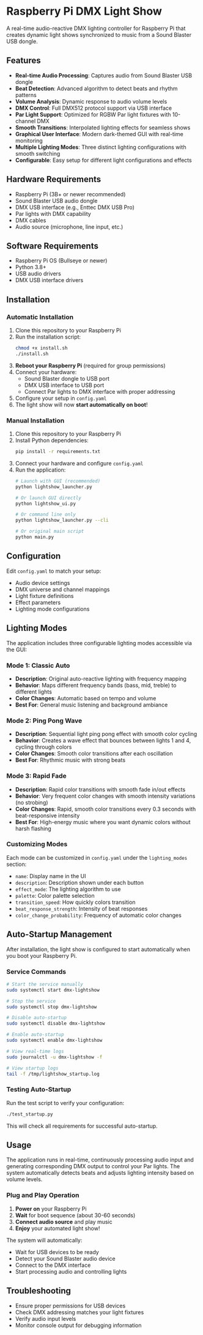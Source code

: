 
# Raspberry Pi DMX Light Show

A real-time audio-reactive DMX lighting controller for Raspberry Pi that creates dynamic light shows synchronized to music from a Sound Blaster USB dongle.

## Features

- **Real-time Audio Processing**: Captures audio from Sound Blaster USB dongle
- **Beat Detection**: Advanced algorithm to detect beats and rhythm patterns
- **Volume Analysis**: Dynamic response to audio volume levels
- **DMX Control**: Full DMX512 protocol support via USB interface
- **Par Light Support**: Optimized for RGBW Par light fixtures with 10-channel DMX
- **Smooth Transitions**: Interpolated lighting effects for seamless shows
- **Graphical User Interface**: Modern dark-themed GUI with real-time monitoring
- **Multiple Lighting Modes**: Three distinct lighting configurations with smooth switching
- **Configurable**: Easy setup for different light configurations and effects

## Hardware Requirements

- Raspberry Pi (3B+ or newer recommended)
- Sound Blaster USB audio dongle
- DMX USB interface (e.g., Enttec DMX USB Pro)
- Par lights with DMX capability
- DMX cables
- Audio source (microphone, line input, etc.)

## Software Requirements

- Raspberry Pi OS (Bullseye or newer)
- Python 3.8+
- USB audio drivers
- DMX USB interface drivers

## Installation

### Automatic Installation

1. Clone this repository to your Raspberry Pi
2. Run the installation script:
   ```bash
   chmod +x install.sh
   ./install.sh
   ```
3. **Reboot your Raspberry Pi** (required for group permissions)
4. Connect your hardware:
   - Sound Blaster dongle to USB port
   - DMX USB interface to USB port
   - Connect Par lights to DMX interface with proper addressing
5. Configure your setup in `config.yaml`
6. The light show will now **start automatically on boot**!

### Manual Installation

1. Clone this repository to your Raspberry Pi
2. Install Python dependencies:
   ```bash
   pip install -r requirements.txt
   ```
3. Connect your hardware and configure `config.yaml`
4. Run the application:
   ```bash
   # Launch with GUI (recommended)
   python lightshow_launcher.py
   
   # Or launch GUI directly
   python lightshow_ui.py
   
   # Or command line only
   python lightshow_launcher.py --cli
   
   # Or original main script
   python main.py
   ```

## Configuration

Edit `config.yaml` to match your setup:
- Audio device settings
- DMX universe and channel mappings
- Light fixture definitions
- Effect parameters
- Lighting mode configurations

## Lighting Modes

The application includes three configurable lighting modes accessible via the GUI:

### Mode 1: Classic Auto
- **Description**: Original auto-reactive lighting with frequency mapping
- **Behavior**: Maps different frequency bands (bass, mid, treble) to different lights
- **Color Changes**: Automatic based on tempo and volume
- **Best For**: General music listening and background ambiance

### Mode 2: Ping Pong Wave
- **Description**: Sequential light ping pong effect with smooth color cycling
- **Behavior**: Creates a wave effect that bounces between lights 1 and 4, cycling through colors
- **Color Changes**: Smooth color transitions after each oscillation
- **Best For**: Rhythmic music with strong beats

### Mode 3: Rapid Fade
- **Description**: Rapid color transitions with smooth fade in/out effects
- **Behavior**: Very frequent color changes with smooth intensity variations (no strobing)
- **Color Changes**: Rapid, smooth color transitions every 0.3 seconds with beat-responsive intensity
- **Best For**: High-energy music where you want dynamic colors without harsh flashing

### Customizing Modes

Each mode can be customized in `config.yaml` under the `lighting_modes` section:
- `name`: Display name in the UI
- `description`: Description shown under each button
- `effect_mode`: The lighting algorithm to use
- `palette`: Color palette selection
- `transition_speed`: How quickly colors transition
- `beat_response_strength`: Intensity of beat responses
- `color_change_probability`: Frequency of automatic color changes

## Auto-Startup Management

After installation, the light show is configured to start automatically when you boot your Raspberry Pi. 

### Service Commands

```bash
# Start the service manually
sudo systemctl start dmx-lightshow

# Stop the service
sudo systemctl stop dmx-lightshow

# Disable auto-startup
sudo systemctl disable dmx-lightshow

# Enable auto-startup
sudo systemctl enable dmx-lightshow

# View real-time logs
sudo journalctl -u dmx-lightshow -f

# View startup logs
tail -f /tmp/lightshow_startup.log
```

### Testing Auto-Startup

Run the test script to verify your configuration:
```bash
./test_startup.py
```

This will check all requirements for successful auto-startup.

## Usage

The application runs in real-time, continuously processing audio input and generating corresponding DMX output to control your Par lights. The system automatically detects beats and adjusts lighting intensity based on volume levels.

### Plug and Play Operation

1. **Power on** your Raspberry Pi
2. **Wait** for boot sequence (about 30-60 seconds)
3. **Connect audio source** and play music
4. **Enjoy** your automated light show!

The system will automatically:
- Wait for USB devices to be ready
- Detect your Sound Blaster audio device
- Connect to the DMX interface
- Start processing audio and controlling lights

## Troubleshooting

- Ensure proper permissions for USB devices
- Check DMX addressing matches your light fixtures
- Verify audio input levels
- Monitor console output for debugging information

